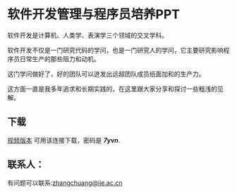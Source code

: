 # 软件开发管理与程序员培养PPT

软件开发是计算机、人类学、表演学三个领域的交叉学科。

软件开发不仅是一门研究代码的学问，也是一门研究人的学问，它主要研究影响程序员日常生产的那些阻力和动机。

这门学问做好了，好的团队可以迸发出远超团队成员纸面加和的生产力。

这方面一直是我多年追求和长期实践的，在这里跟大家分享和探讨一些粗浅的见解。

## 下载
[视频版本](https://pan.baidu.com/s/1FHCaYaVULWSj7dNqC14s1A) 可用该连接下载，密码是 ***7yvn***.

## 联系人：
有问题可以联系:zhangchuang@iie.ac.cn
